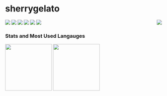 # sherrygelato

<p align="left">
  <!-- <img align="right" src="https://hits.seeyoufarm.com/api/count/incr/badge.svg?url=https%3A%2F%2Fgithub.com%2Fsoo5717%2Fsoo5717&count_bg=%234DA5FF&title_bg=%23767676&title=hits&edge_flat=false"/> -->
  <a align="right" href="https://hits.seeyoufarm.com"><img align="right" src="https://hits.seeyoufarm.com/api/count/incr/badge.svg?url=https%3A%2F%2Fgithub.com%2Fsherrygelato%2Fhit-counter&count_bg=%2379C83D&title_bg=%23555555&icon=&icon_color=%237FEBB8&title=hits&edge_flat=false"/></a>
  <img src="https://img.shields.io/badge/Python-3766AB?style=flat-square&logo=Python&logoColor=white"/><a>
  <img src="https://img.shields.io/badge/Spring Boot-64C931?style=flat-square&logo=Spring-Boot&logoColor=white"/></a>
  <img src="https://img.shields.io/badge/Node.js-5CCF49?style=flat-square&logo=Node.js&logoColor=white"/></a>
  <img src="https://img.shields.io/badge/MySQL-43B6EF?style=flat-square&logo=Mysql&logoColor=white"/></a> 
  <img src="https://img.shields.io/badge/Java-008FBC?style=flat-square&logo=Java&logoColor=white"/></a>

  <img src="https://img.shields.io/badge/Git-F05032?style=flat-square&logo=Git&logoColor=white"/>
</p>

### Stats and Most Used Langauges
<div align=left>
  <img src="https://github-readme-stats.vercel.app/api?username=sherrygelato&hide=stars&count_private=true&bg_color=030B5A&title_color=fff&text_color=fff" height="150px">
  <img src="https://github-readme-stats.vercel.app/api/top-langs/?username=sherrygelato&langs_count=4&layout=compact&bg_color=030B5A&title_color=fff&text_color=fff" height="150px">
</div>